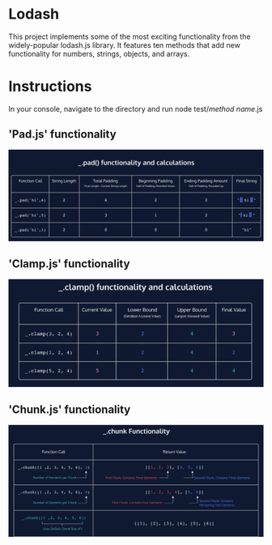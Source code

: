 # Lodash
This project implements some of the most exciting functionality from the widely-popular lodash.js library. It features ten methods that add new functionality for numbers, strings, objects, and arrays.

# Instructions
In your console, navigate to the directory and run node test/*method name*.js

## 'Pad.js' functionality
![pad image](pad.JPG)

## 'Clamp.js' functionality
![clamp image](clamp.JPG)

## 'Chunk.js' functionality
![chunk image](chunk.JPG)


